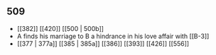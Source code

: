 ## 509
- [[382]] [[420]] [[500 | 500b]] 
- A finds his marriage to B a hindrance in his love affair with [[B-3]]
- [[377 | 377a]] [[385 | 385a]] [[386]] [[393]] [[426]] [[556]] 

